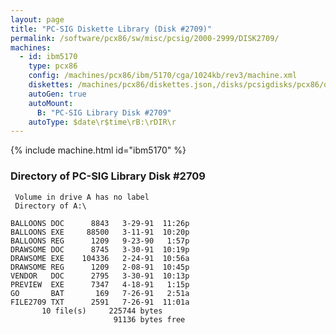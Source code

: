 ```yaml
---
layout: page
title: "PC-SIG Diskette Library (Disk #2709)"
permalink: /software/pcx86/sw/misc/pcsig/2000-2999/DISK2709/
machines:
  - id: ibm5170
    type: pcx86
    config: /machines/pcx86/ibm/5170/cga/1024kb/rev3/machine.xml
    diskettes: /machines/pcx86/diskettes.json,/disks/pcsigdisks/pcx86/diskettes.json
    autoGen: true
    autoMount:
      B: "PC-SIG Library Disk #2709"
    autoType: $date\r$time\rB:\rDIR\r
---
```


{% include machine.html id="ibm5170" %}

### Directory of PC-SIG Library Disk #2709

     Volume in drive A has no label
     Directory of A:\

    BALLOONS DOC      8843   3-29-91  11:26p
    BALLOONS EXE     88500   3-11-91  10:20p
    BALLOONS REG      1209   9-23-90   1:57p
    DRAWSOME DOC      8745   3-30-91  10:19p
    DRAWSOME EXE    104336   2-24-91  10:56a
    DRAWSOME REG      1209   2-08-91  10:45p
    VENDOR   DOC      2795   3-30-91  10:13p
    PREVIEW  EXE      7347   4-18-91   1:15p
    GO       BAT       169   7-26-91   2:51a
    FILE2709 TXT      2591   7-26-91  11:01a
           10 file(s)     225744 bytes
                           91136 bytes free
